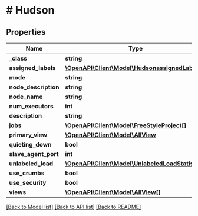 # # Hudson

## Properties

Name | Type | Description | Notes
------------ | ------------- | ------------- | -------------
**_class** | **string** |  | [optional]
**assigned_labels** | [**\OpenAPI\Client\Model\HudsonassignedLabels[]**](HudsonassignedLabels.md) |  | [optional]
**mode** | **string** |  | [optional]
**node_description** | **string** |  | [optional]
**node_name** | **string** |  | [optional]
**num_executors** | **int** |  | [optional]
**description** | **string** |  | [optional]
**jobs** | [**\OpenAPI\Client\Model\FreeStyleProject[]**](FreeStyleProject.md) |  | [optional]
**primary_view** | [**\OpenAPI\Client\Model\AllView**](AllView.md) |  | [optional]
**quieting_down** | **bool** |  | [optional]
**slave_agent_port** | **int** |  | [optional]
**unlabeled_load** | [**\OpenAPI\Client\Model\UnlabeledLoadStatistics**](UnlabeledLoadStatistics.md) |  | [optional]
**use_crumbs** | **bool** |  | [optional]
**use_security** | **bool** |  | [optional]
**views** | [**\OpenAPI\Client\Model\AllView[]**](AllView.md) |  | [optional]

[[Back to Model list]](../../README.md#models) [[Back to API list]](../../README.md#endpoints) [[Back to README]](../../README.md)
